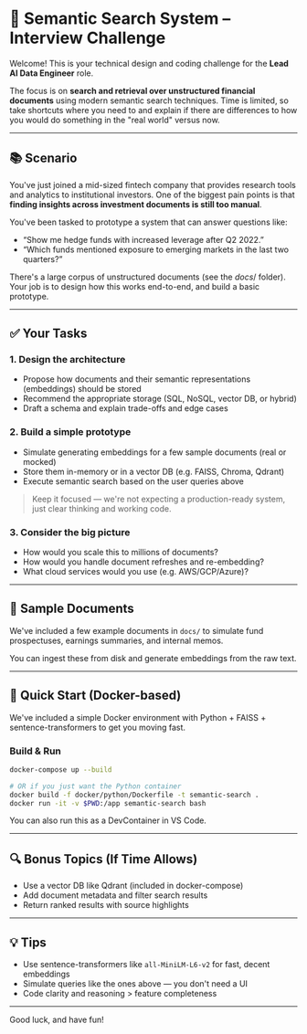 # 🧠 Semantic Search System – Interview Challenge

Welcome! This is your technical design and coding challenge for the **Lead AI Data Engineer** role.

The focus is on **search and retrieval over unstructured financial documents** using modern semantic search techniques. Time is limited, so take shortcuts where you need to and explain if there are differences to how you would do something in the "real world" versus now.

---

## 📚 Scenario

You've just joined a mid-sized fintech company that provides research tools and analytics to institutional investors. One of the biggest pain points is that **finding insights across investment documents is still too manual**.

You've been tasked to prototype a system that can answer questions like:

- “Show me hedge funds with increased leverage after Q2 2022.”
- “Which funds mentioned exposure to emerging markets in the last two quarters?”

There's a large corpus of unstructured documents (see the $docs/$ folder). Your job is to design how this works end-to-end, and build a basic prototype.

---

## ✅ Your Tasks

### 1. Design the architecture

- Propose how documents and their semantic representations (embeddings) should be stored
- Recommend the appropriate storage (SQL, NoSQL, vector DB, or hybrid)
- Draft a schema and explain trade-offs and edge cases

### 2. Build a simple prototype

- Simulate generating embeddings for a few sample documents (real or mocked)
- Store them in-memory or in a vector DB (e.g. FAISS, Chroma, Qdrant)
- Execute semantic search based on the user queries above

> Keep it focused — we're not expecting a production-ready system, just clear thinking and working code.

### 3. Consider the big picture

- How would you scale this to millions of documents?
- How would you handle document refreshes and re-embedding?
- What cloud services would you use (e.g. AWS/GCP/Azure)?

---

## 🧪 Sample Documents

We've included a few example documents in `docs/` to simulate fund prospectuses, earnings summaries, and internal memos.

You can ingest these from disk and generate embeddings from the raw text.

---

## 🚀 Quick Start (Docker-based)

We've included a simple Docker environment with Python + FAISS + sentence-transformers to get you moving fast.

### Build & Run

```bash
docker-compose up --build

# OR if you just want the Python container
docker build -f docker/python/Dockerfile -t semantic-search .
docker run -it -v $PWD:/app semantic-search bash
```

You can also run this as a DevContainer in VS Code.

---

## 🔍 Bonus Topics (If Time Allows)

- Use a vector DB like Qdrant (included in docker-compose)
- Add document metadata and filter search results
- Return ranked results with source highlights

---

## 💡 Tips

- Use sentence-transformers like `all-MiniLM-L6-v2` for fast, decent embeddings
- Simulate queries like the ones above — you don't need a UI
- Code clarity and reasoning > feature completeness

---

Good luck, and have fun!
